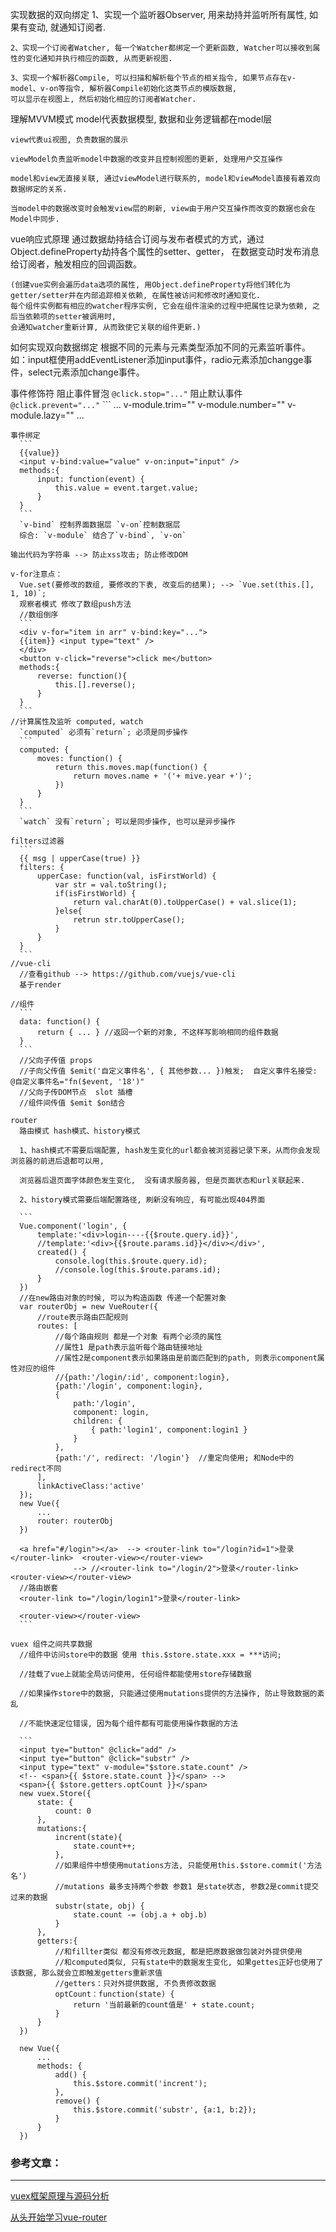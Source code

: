 实现数据的双向绑定
	1、实现一个监听器Observer, 用来劫持并监听所有属性, 如果有变动, 就通知订阅者.

	2、实现一个订阅者Watcher, 每一个Watcher都绑定一个更新函数, Watcher可以接收到属性的变化通知并执行相应的函数, 从而更新视图.
	
	3、实现一个解析器Compile, 可以扫描和解析每个节点的相关指令, 如果节点存在v-model、v-on等指令, 解析器Compile初始化这类节点的模版数据,
	可以显示在视图上, 然后初始化相应的订阅者Watcher.


理解MVVM模式
	model代表数据模型, 数据和业务逻辑都在model层
	
	view代表ui视图, 负责数据的展示
	
	viewModel负责监听model中数据的改变并且控制视图的更新, 处理用户交互操作
	
	model和view无直接关联, 通过viewModel进行联系的, model和viewModel直接有着双向数据绑定的关系.
	
	当model中的数据改变时会触发view层的刷新, view由于用户交互操作而改变的数据也会在Model中同步.


vue响应式原理
	通过数据劫持结合订阅与发布者模式的方式，通过Object.defineProperty劫持各个属性的setter、getter，
	在数据变动时发布消息给订阅者，触发相应的回调函数。

	(创建vue实例会遍历data选项的属性, 用Object.defineProperty将他们转化为getter/setter并在内部追踪相关依赖, 在属性被访问和修改时通知变化.
	每个组件实例都有相应的watcher程序实例, 它会在组件渲染的过程中把属性记录为依赖, 之后当依赖项的setter被调用时, 
	会通知watcher重新计算, 从而致使它关联的组件更新.)
	

如何实现双向数据绑定
	根据不同的元素与元素类型添加不同的元素监听事件。
	如：input框使用addEventListener添加input事件，radio元素添加changge事件，select元素添加change事件。


事件修饰符 
	阻止事件冒泡  `@click.stop="..."`
	阻止默认事件  `@click.prevent="..."`
	```
	...
	v-module.trim=""
	v-module.number=""
	v-module.lazy=""
	...
  ```
事件绑定
	```
	{{value}}
	<input v-bind:value="value" v-on:input="input" />
	methods:{
		input: function(event) {
			this.value = event.target.value;
		}
	}
	```
	`v-bind` 控制界面数据层 `v-on`控制数据层
	综合: `v-module` 结合了`v-bind`, `v-on`
  
输出代码为字符串 --> 防止xss攻击; 防止修改DOM

v-for注意点：
	Vue.set(要修改的数组, 要修改的下表, 改变后的结果); --> `Vue.set(this.[], 1, 10)`;
	观察者模式 修改了数组push方法
	//数组倒序
	```
	<div v-for="item in arr" v-bind:key="...">
	{{item}} <input type="text" />
	</div>
	<button v-click="reverse">click me</button>
	methods:{
		reverse: function(){
			this.[].reverse();
		}
	}
	```
//计算属性及监听 computed, watch
	`computed` 必须有`return`; 必须是同步操作
	```
	computed: {
		moves: function() {
			return this.moves.map(function() {
				return moves.name + '('+ mive.year +')';
			})
		}
	}
	```
	`watch` 没有`return`; 可以是同步操作, 也可以是异步操作

filters过滤器
	```
	{{ msg | upperCase(true) }}
	filters: {
		upperCase: function(val, isFirstWorld) {
			var str = val.toString();
			if(isFirstWorld) {
				return val.charAt(0).toUpperCase() + val.slice(1);
			}else{
				retrun str.toUpperCase();
			}
		}
	}
	```
//vue-cli
	//查看github --> https://github.com/vuejs/vue-cli
	基于render 
	
//组件
	```
	data: function() {
		return { ... } //返回一个新的对象, 不这样写影响相同的组件数据
	}
	```
	//父向子传值 props
	//子向父传值 $emit('自定义事件名', { 其他参数... })触发;  自定义事件名接受: @自定义事件名="fn($event, '18')"
	//父向子传DOM节点  slot 插槽
	//组件间传值 $emit $on结合
	
router
	路由模式 hash模式、history模式

	1、hash模式不需要后端配置, hash发生变化的url都会被浏览器记录下来，从而你会发现浏览器的前进后退都可以用, 

	浏览器后退页面字体颜色发生变化,  没有请求服务器, 但是页面状态和url关联起来.
	
	2、history模式需要后端配置路径, 刷新没有响应, 有可能出现404界面
	
	```
	Vue.component('login', {
		template:'<div>login----{{$route.query.id}}',
		//template:'<div>{{$route.params.id}}</div></div>',
		created() {
			console.log(this.$route.query.id);
			//console.log(this.$route.params.id);
		}
	})
	//在new路由对象的时候, 可以为构造函数 传递一个配置对象
	var routerObj = new VueRouter({
		//route表示路由匹配规则
		routes: [
			//每个路由规则 都是一个对象 有两个必须的属性
			//属性1 是path表示监听每个路由链接地址
			//属性2是component表示如果路由是前面匹配到的path, 则表示component属性对应的组件
			//{path:'/login/:id', component:login},
			{path:'/login', component:login},
			{
				path:'/login',
				component: login,
				children: {
					{ path:'login1', component:login1 }
				}
			},	
			{path:'/', redirect: '/login'}  //重定向使用; 和Node中的redirect不同
		],
		linkActiveClass:'active'
	});
	new Vue({
		...
		router: routerObj
	})
	
	<a href="#/login"></a>  -->	<router-link to="/login?id=1">登录</router-link>  <router-view></router-view>
				-->	//<router-link to="/login/2">登录</router-link>  <router-view></router-view>
	//路由嵌套
	<router-link to="/login/login1">登录</router-link>
	
	<router-view></router-view>
	```

vuex 组件之间共享数据
	//组件中访问store中的数据 使用 this.$store.state.xxx = ***访问;

	//挂载了vue上就能全局访问使用, 任何组件都能使用store存储数据

	//如果操作store中的数据, 只能通过使用mutations提供的方法操作, 防止导致数据的紊乱

	//不能快速定位错误, 因为每个组件都有可能使用操作数据的方法

	```
	<input tye="button" @click="add" />
	<input tye="button" @click="substr" />
	<input type="text" v-module="$store.state.count" />
	<!-- <span>{{ $store.state.count }}</span> -->
	<span>{{ $store.getters.optCount }}</span>
	new vuex.Store({
		state: {
			count: 0
		},
		mutations:{
			incrent(state){
				state.count++;
			},
			//如果组件中想使用mutations方法, 只能使用this.$store.commit('方法名')
			//mutations 最多支持两个参数 参数1 是state状态, 参数2是commit提交过来的数据
			substr(state, obj) {
				state.count -= (obj.a + obj.b)
			}
		},
		getters:{
			//和fillter类似 都没有修改元数据, 都是把原数据做包装对外提供使用
			//和computed类似, 只有state中的数据发生变化, 如果gettes正好也使用了该数据, 那么就会立即触发getters重新求值
			//getters：只对外提供数据, 不负责修改数据
			optCount：function(state) { 
				return '当前最新的count值是' + state.count;
			}
		}
	})

	new Vue({
		...
		methods: {
			add() {
				this.$store.commit('incrent');
			},
			remove() {
				this.$store.commit('substr', {a:1, b:2});
			}
		}
	})

```

### 参考文章：

-----

[vuex框架原理与源码分析](https://tech.meituan.com/2017/04/27/vuex-code-analysis.html)

[从头开始学习vue-router](https://github.com/ljianshu/Blog/issues/39)
